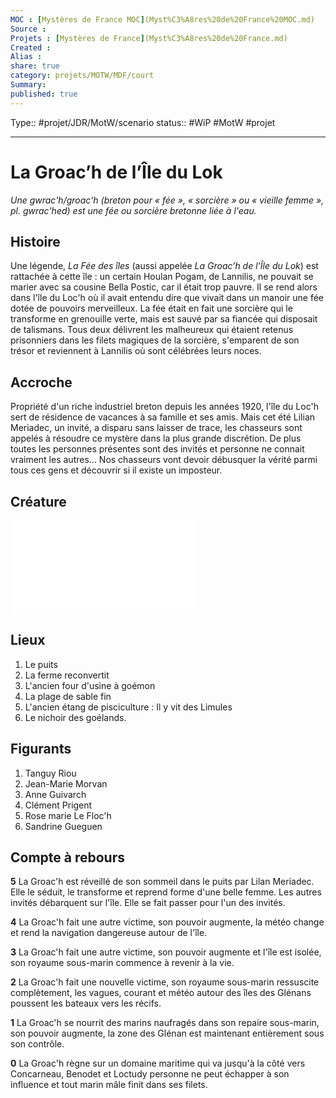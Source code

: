 ```yaml
---
MOC : [Mystères de France MOC](Myst%C3%A8res%20de%20France%20MOC.md)
Source :
Projets : [Mystères de France](Myst%C3%A8res%20de%20France.md)
Created :  
Alias :
share: true 
category: projets/MOTW/MDF/court
Summary: 
published: true
---
```

Type:: #projet/JDR/MotW/scenario 
status:: #WiP 
#MotW #projet 

---

# La Groac’h de l’Île du Lok

_Une gwrac'h/groac'h (breton pour « fée », « sorcière » ou « vieille femme », pl. gwrac'hed) est une fée ou sorcière bretonne liée à l'eau._

## Histoire

Une légende, _La Fée des îles_ (aussi appelée _La Groac’h de l’Île du Lok_) est rattachée à cette île : un certain Houlan Pogam, de Lannilis, ne pouvait se marier avec sa cousine Bella Postic, car il était trop pauvre. Il se rend alors dans l'île du Loc'h où il avait entendu dire que vivait dans un manoir une fée dotée de pouvoirs merveilleux. La fée était en fait une sorcière qui le transforme en grenouille verte, mais est sauvé par sa fiancée qui disposait de talismans. Tous deux délivrent les malheureux qui étaient retenus prisonniers dans les filets magiques de la sorcière, s'emparent de son trésor et reviennent à Lannilis où sont célébrées leurs noces.

## Accroche

Propriété d'un riche industriel breton depuis les années 1920, l'île du Loc'h sert de résidence de vacances à sa famille et ses amis. Mais cet été Lilian Meriadec, un invité, a disparu sans laisser de trace, les chasseurs sont appelés à résoudre ce mystère dans la plus grande discrétion. De plus toutes les personnes présentes sont des invités et personne ne connait vraiment les autres…
Nos chasseurs vont devoir débusquer la vérité parmi tous ces gens et découvrir si il existe un imposteur.

## Créature

![La Groac'h](../../../250mots/La%20Groac'h.md)
## Lieux

1. Le puits
2. La ferme reconvertit
3. L'ancien four d'usine à goémon
4. La plage de sable fin
5. L'ancien étang de pisciculture : Il y vit des Limules
6. Le nichoir des goélands.

## Figurants

1. Tanguy Riou
2. Jean-Marie Morvan
3. Anne Guivarch
4. Clément Prigent
5. Rose marie Le Floc'h
6. Sandrine Gueguen

## Compte à rebours

**5**
La Groac'h est réveillé de son sommeil dans le puits par Lilan Meriadec. Elle le séduit, le transforme et reprend forme d'une belle femme. Les autres invités débarquent sur l'île. Elle se fait passer pour l'un des invités.

**4**
La Groac'h fait une autre victime, son pouvoir augmente, la météo change et rend la navigation dangereuse autour de l'île.

**3**
La Groac'h fait une autre victime, son pouvoir augmente et l'île est isolée, son royaume sous-marin commence à revenir à la vie.

**2**
La Groac'h fait une nouvelle victime, son royaume sous-marin ressuscite complètement, les vagues, courant et météo autour des îles des Glénans poussent les bateaux vers les récifs.

**1**
La Groac'h se nourrit des marins naufragés dans son repaire sous-marin, son pouvoir augmente, la zone des Glénan est maintenant entièrement sous son contrôle.

**0**
La Groac'h règne sur un domaine maritime qui va jusqu'à la côté vers Concarneau, Benodet et Loctudy personne ne peut échapper à son influence et tout marin mâle finit dans ses filets.